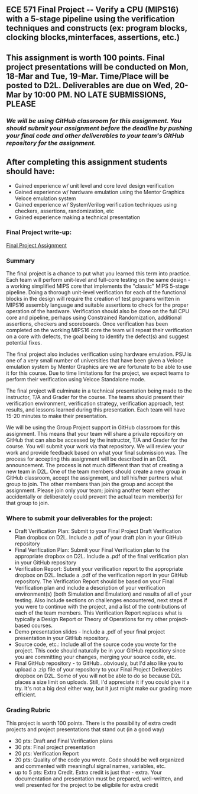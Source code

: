 ## ECE 571 Final Project -- Verify a CPU (MIPS16) with a 5-stage pipeline using the verification techniques and constructs (ex: program blocks, clocking blocks,minterfaces, assertions, etc.)
## <b>This assignment is worth 100 points.  Final project presentations will be conducted on Mon, 18-Mar and Tue, 19-Mar.  Time/Place will be posted to D2L. Deliverables are due on Wed, 20-Mar by 10:00 PM. NO LATE SUBMISSIONS, PLEASE </b>

### <i> We will be using GitHub classroom for this assignment.  You should submit your assignment before the deadline by pushing your final code and other deliverables to your team's  GitHub repository for the assignment.</i>

## After completing this assignment students should have:
- Gained experience w/ unit level and core level design verification
- Gained experience w/ hardware emulation using the Mentor Graphics Veloce emulation system
- Gained experience w/ SystemVerilog verification techniques using checkers, assertions, randomization, etc
- Gained experience making a technical presentation

### Final Project write-up:

[Final Project Assignment](./docs/ece_571_final_project_draft.pdf)

### Summary

The final project is a chance to put what you learned this term into practice.  Each team will perform unit-level and full-core testing on the same design - a working simplified MIPS core that implements the "classic" MIPS 5-stage pipeline. Doing a thorough unit-level verification for each of the functional blocks in the design will require the creation of test programs written in MIPS16 assembly language and suitable assertions to check for the proper operation of the hardware.  Verification should also be done on the full CPU core and pipeline, perhaps using Constrained Randomization, additional assertions, checkers and scoreboards.  Once verification has been completed on the working MIPS16 core the team will repeat their verification on a core with defects, the goal being to identify the defect(s) and suggest potential fixes.

The final project also includes verification using hardware emulation.  PSU is one of a very small number of universities that have been given a Veloce emulation system by Mentor Graphics are we are fortunate to be able to use it for this course.  Due to time limitations for the project, we expect teams to perform their verification using Velcoe Standalone mode.

The final project will culminate in a technical presentation being made to the instructor, T/A and Grader for the course.  The teams should present their verification environment, verification strategy, verification approach, test results, and lessons learned during this presentation.  Each team will have 15-20 minutes to make their presentation.  

We will be using the Group Project support in GitHub classroom for this assignment.  This means that your team will share a private repository on GitHub that can also be accessed by the instructor, T/A and Grader for the course. You will submit your work via that repository.  We will review your work and provide feedback based on what your final submission was.  The process for accepting this assignment will be described in an D2L announcement.  The process is not much different than that of creating a new team in D2L. One of the team members should create a new group in GitHub classroom, accept the assignment,  and tell his/her partners what group to join.  The other members than join the group and accept the assignment.   Please join only your team;  joining another team either accidentally or deliberately could prevent the actual team member(s) for that group to join.

### Where to submit your deliverables for the project:
- Draft Verification Plan:  Submit to your Final Project Draft Verification Plan dropbox on D2L.  Include a .pdf of your draft plan in your GitHub repository
- Final Verification Plan:  Submit your Final Verification plan to the appropriate dropbox on D2L.  Include a .pdf of the final verification plan in your GitHub repository
- Verification Report:  Submit your verification report to the appropriate dropbox on D2L.  Include a .pdf of the verification report in your GitHub repository.  The Verification Report should be based on your Final Verification plan and include a description of your verification environment(s) (both Simulation and Emulation) and results of all of your testing.  Also include sections on challenges encountered, next steps if you were to continue with the project, and a list of the contributions of each of the team members.  This Verification Report replaces what is typically a Design Report or Theory of Operations for my other project-based courses.
- Demo presentation slides - Include  a .pdf of your final project presentation in your GitHub repository.
- Source code, etc.: Include all of the source code you wrote for the project.  This code should naturally be in your GitHub repositiory since you are committing your changes, merging your source code, etc.
- Final GitHub repository - to GitHub...obviously, but I'd also like you to upload a .zip file of your repository to your Final Project Deliverables dropbox on D2L.  Some of you will  not be able to do so because D2L places a size limit on uploads.  Still,  I'd appreciate it if you could give it a try.  It's not a big deal either way, but it just might make our grading more efficient.

### Grading Rubric
This project is worth 100 points.  There is the possibility of extra credit projects and project presentations that stand out (in a good way)

- 30 pts: Draft and Final Verification plans
- 30 pts: Final project presentation
- 20 pts: Verification Report
- 20 pts: Quality of the code you wrote.  Code should be well organized and commented with meaningful signal names, variables, etc.
- up to 5 pts: Extra Credit.  Extra credit is just that - extra.  Your documentation and presentation must be prepared, well-written, and well presented for the project to be eligibile for extra credit
